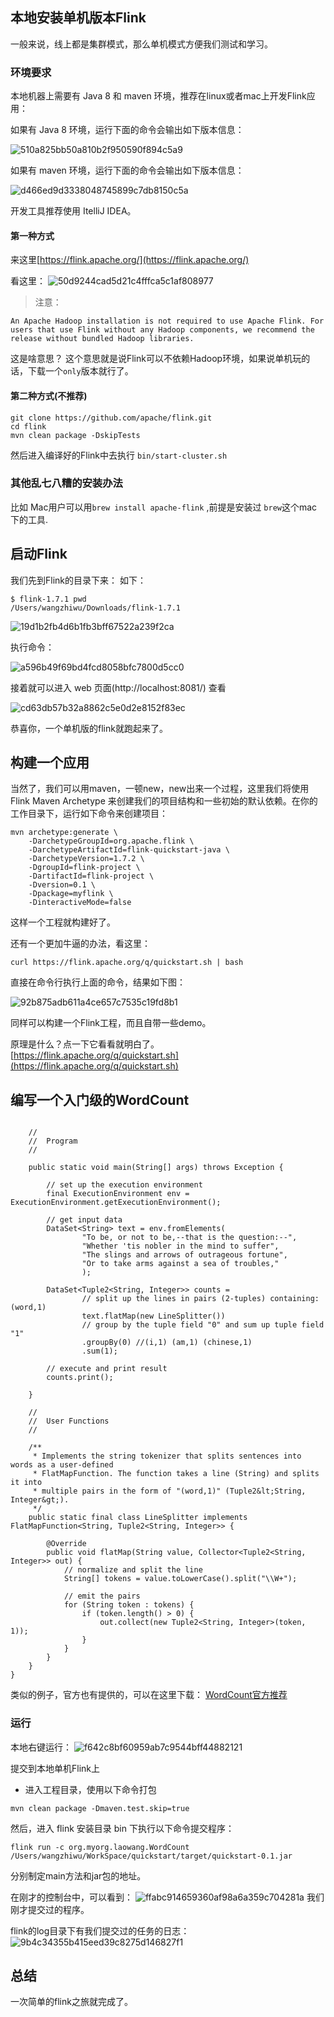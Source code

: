 ## 本地安装单机版本Flink

一般来说，线上都是集群模式，那么单机模式方便我们测试和学习。

### 环境要求

本地机器上需要有 Java 8 和 maven 环境，推荐在linux或者mac上开发Flink应用：

如果有 Java 8 环境，运行下面的命令会输出如下版本信息：

![510a825bb50a810b2f950590f894c5a9](Flink从入门到放弃(入门篇2)-本地环境搭建&构建第一个Flink应用.resources/34F234C6-C9D6-46AB-A864-652BE177B4CA.png)

如果有 maven 环境，运行下面的命令会输出如下版本信息：

![d466ed9d3338048745899c7db8150c5a](Flink从入门到放弃(入门篇2)-本地环境搭建&构建第一个Flink应用.resources/1A1D2049-1042-43E1-BE0B-6D9FAA8224BE.png)


开发工具推荐使用 ItelliJ IDEA。

#### 第一种方式

来这里[https://flink.apache.org/](https://flink.apache.org/)

看这里：
![50d9244cad5d21c4fffca5c1af808977](Flink从入门到放弃(入门篇2)-本地环境搭建&构建第一个Flink应用.resources/E0A8FC57-9184-4BE8-8D20-BDD91C3C44FD.png)

>注意：
```
An Apache Hadoop installation is not required to use Apache Flink. For users that use Flink without any Hadoop components, we recommend the release without bundled Hadoop libraries.
```

这是啥意思？
这个意思就是说Flink可以不依赖Hadoop环境，如果说单机玩的话，下载一个`only`版本就行了。


#### 第二种方式(不推荐)

```
git clone https://github.com/apache/flink.git 
cd flink
mvn clean package -DskipTests  
```
然后进入编译好的Flink中去执行 `bin/start-cluster.sh`

### 其他乱七八糟的安装办法

比如 Mac用户可以用`brew install apache-flink` ,前提是安装过 `brew`这个mac下的工具.

## 启动Flink

我们先到Flink的目录下来：
如下：
```
$ flink-1.7.1 pwd
/Users/wangzhiwu/Downloads/flink-1.7.1
```
![19d1b2fb4d6b1fb3bff67522a239f2ca](Flink从入门到放弃(入门篇2)-本地环境搭建&构建第一个Flink应用.resources/BE68C066-BD15-4FAF-B649-82D9B26F255D.png)

执行命令：

![a596b49f69bd4fcd8058bfc7800d5cc0](Flink从入门到放弃(入门篇2)-本地环境搭建&构建第一个Flink应用.resources/C88AEAF7-42B7-4AD1-A793-3E89EBE751E2.png)

接着就可以进入 web 页面(http://localhost:8081/) 查看

![cd63db57b32a8862c5e0d2e8152f83ec](Flink从入门到放弃(入门篇2)-本地环境搭建&构建第一个Flink应用.resources/DAEECBBB-0FB7-4D4E-B338-B3181C23B6CB.png)

恭喜你，一个单机版的flink就跑起来了。


## 构建一个应用

当然了，我们可以用maven，一顿new，new出来一个过程，这里我们将使用 Flink Maven Archetype 来创建我们的项目结构和一些初始的默认依赖。在你的工作目录下，运行如下命令来创建项目：

```
mvn archetype:generate \
    -DarchetypeGroupId=org.apache.flink \
    -DarchetypeArtifactId=flink-quickstart-java \
    -DarchetypeVersion=1.7.2 \
    -DgroupId=flink-project \
    -DartifactId=flink-project \
    -Dversion=0.1 \
    -Dpackage=myflink \
    -DinteractiveMode=false
```
这样一个工程就构建好了。

还有一个更加牛逼的办法，看这里：

```
curl https://flink.apache.org/q/quickstart.sh | bash
```
直接在命令行执行上面的命令，结果如下图：

![92b875adb611a4ce657c7535c19fd8b1](Flink从入门到放弃(入门篇2)-本地环境搭建&构建第一个Flink应用.resources/A78DC26C-BD00-44A9-9481-FE67B9BAE9CF.png)

同样可以构建一个Flink工程，而且自带一些demo。

原理是什么？点一下它看看就明白了。
[https://flink.apache.org/q/quickstart.sh](https://flink.apache.org/q/quickstart.sh)


## 编写一个入门级的WordCount

```public class WordCount {

	//
	//	Program
	//

	public static void main(String[] args) throws Exception {

		// set up the execution environment
		final ExecutionEnvironment env = ExecutionEnvironment.getExecutionEnvironment();

		// get input data
		DataSet<String> text = env.fromElements(
				"To be, or not to be,--that is the question:--",
				"Whether 'tis nobler in the mind to suffer",
				"The slings and arrows of outrageous fortune",
				"Or to take arms against a sea of troubles,"
				);

		DataSet<Tuple2<String, Integer>> counts =
				// split up the lines in pairs (2-tuples) containing: (word,1)
				text.flatMap(new LineSplitter())
				// group by the tuple field "0" and sum up tuple field "1"
				.groupBy(0) //(i,1) (am,1) (chinese,1)
				.sum(1);

		// execute and print result
		counts.print();

	}

	//
	// 	User Functions
	//

	/**
	 * Implements the string tokenizer that splits sentences into words as a user-defined
	 * FlatMapFunction. The function takes a line (String) and splits it into
	 * multiple pairs in the form of "(word,1)" (Tuple2&lt;String, Integer&gt;).
	 */
	public static final class LineSplitter implements FlatMapFunction<String, Tuple2<String, Integer>> {

		@Override
		public void flatMap(String value, Collector<Tuple2<String, Integer>> out) {
			// normalize and split the line
			String[] tokens = value.toLowerCase().split("\\W+");

			// emit the pairs
			for (String token : tokens) {
				if (token.length() > 0) {
					out.collect(new Tuple2<String, Integer>(token, 1));
				}
			}
		}
	}
}
```

类似的例子，官方也有提供的，可以在这里下载：
[WordCount官方推荐](https://github.com/apache/flink/blob/master/flink-examples/flink-examples-batch/src/main/java/org/apache/flink/examples/java/wordcount/WordCount.java)

### 运行

本地右键运行：
![f642c8bf60959ab7c9544bff44882121](Flink从入门到放弃(入门篇2)-本地环境搭建&构建第一个Flink应用.resources/8F0D8EF2-5C0B-4067-AA87-31D7A0DC16C7.png)

提交到本地单机Flink上

* 进入工程目录，使用以下命令打包
```
mvn clean package -Dmaven.test.skip=true
```
然后，进入 flink 安装目录 bin 下执行以下命令提交程序：
```
flink run -c org.myorg.laowang.WordCount /Users/wangzhiwu/WorkSpace/quickstart/target/quickstart-0.1.jar
```
分别制定main方法和jar包的地址。

在刚才的控制台中，可以看到：
![ffabc914659360af98a6a359c704281a](Flink从入门到放弃(入门篇2)-本地环境搭建&构建第一个Flink应用.resources/EB619900-BBDE-4E32-9089-0DC867FF9220.png)
我们刚才提交过的程序。

flink的log目录下有我们提交过的任务的日志：
![9b4c34355b415eed39c8275d146827f1](Flink从入门到放弃(入门篇2)-本地环境搭建&构建第一个Flink应用.resources/F8F4F7E9-160B-4D64-A804-3025234B39C2.png)


## 总结

一次简单的flink之旅就完成了。
